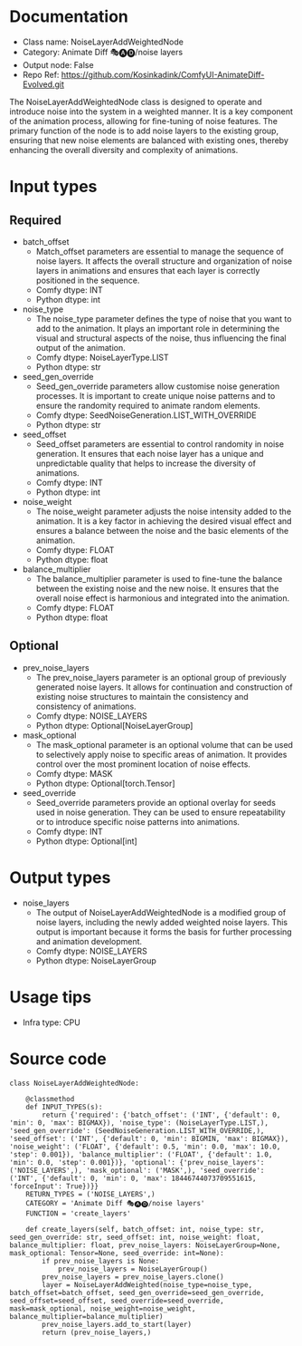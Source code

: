 # Documentation
- Class name: NoiseLayerAddWeightedNode
- Category: Animate Diff 🎭🅐🅓/noise layers
- Output node: False
- Repo Ref: https://github.com/Kosinkadink/ComfyUI-AnimateDiff-Evolved.git

The NoiseLayerAddWeightedNode class is designed to operate and introduce noise into the system in a weighted manner. It is a key component of the animation process, allowing for fine-tuning of noise features. The primary function of the node is to add noise layers to the existing group, ensuring that new noise elements are balanced with existing ones, thereby enhancing the overall diversity and complexity of animations.

# Input types
## Required
- batch_offset
    - Match_offset parameters are essential to manage the sequence of noise layers. It affects the overall structure and organization of noise layers in animations and ensures that each layer is correctly positioned in the sequence.
    - Comfy dtype: INT
    - Python dtype: int
- noise_type
    - The noise_type parameter defines the type of noise that you want to add to the animation. It plays an important role in determining the visual and structural aspects of the noise, thus influencing the final output of the animation.
    - Comfy dtype: NoiseLayerType.LIST
    - Python dtype: str
- seed_gen_override
    - Seed_gen_override parameters allow customise noise generation processes. It is important to create unique noise patterns and to ensure the randomity required to animate random elements.
    - Comfy dtype: SeedNoiseGeneration.LIST_WITH_OVERRIDE
    - Python dtype: str
- seed_offset
    - Seed_offset parameters are essential to control randomity in noise generation. It ensures that each noise layer has a unique and unpredictable quality that helps to increase the diversity of animations.
    - Comfy dtype: INT
    - Python dtype: int
- noise_weight
    - The noise_weight parameter adjusts the noise intensity added to the animation. It is a key factor in achieving the desired visual effect and ensures a balance between the noise and the basic elements of the animation.
    - Comfy dtype: FLOAT
    - Python dtype: float
- balance_multiplier
    - The balance_multiplier parameter is used to fine-tune the balance between the existing noise and the new noise. It ensures that the overall noise effect is harmonious and integrated into the animation.
    - Comfy dtype: FLOAT
    - Python dtype: float
## Optional
- prev_noise_layers
    - The prev_noise_layers parameter is an optional group of previously generated noise layers. It allows for continuation and construction of existing noise structures to maintain the consistency and consistency of animations.
    - Comfy dtype: NOISE_LAYERS
    - Python dtype: Optional[NoiseLayerGroup]
- mask_optional
    - The mask_optional parameter is an optional volume that can be used to selectively apply noise to specific areas of animation. It provides control over the most prominent location of noise effects.
    - Comfy dtype: MASK
    - Python dtype: Optional[torch.Tensor]
- seed_override
    - Seed_override parameters provide an optional overlay for seeds used in noise generation. They can be used to ensure repeatability or to introduce specific noise patterns into animations.
    - Comfy dtype: INT
    - Python dtype: Optional[int]

# Output types
- noise_layers
    - The output of NoiseLayerAddWeightedNode is a modified group of noise layers, including the newly added weighted noise layers. This output is important because it forms the basis for further processing and animation development.
    - Comfy dtype: NOISE_LAYERS
    - Python dtype: NoiseLayerGroup

# Usage tips
- Infra type: CPU

# Source code
```
class NoiseLayerAddWeightedNode:

    @classmethod
    def INPUT_TYPES(s):
        return {'required': {'batch_offset': ('INT', {'default': 0, 'min': 0, 'max': BIGMAX}), 'noise_type': (NoiseLayerType.LIST,), 'seed_gen_override': (SeedNoiseGeneration.LIST_WITH_OVERRIDE,), 'seed_offset': ('INT', {'default': 0, 'min': BIGMIN, 'max': BIGMAX}), 'noise_weight': ('FLOAT', {'default': 0.5, 'min': 0.0, 'max': 10.0, 'step': 0.001}), 'balance_multiplier': ('FLOAT', {'default': 1.0, 'min': 0.0, 'step': 0.001})}, 'optional': {'prev_noise_layers': ('NOISE_LAYERS',), 'mask_optional': ('MASK',), 'seed_override': ('INT', {'default': 0, 'min': 0, 'max': 18446744073709551615, 'forceInput': True})}}
    RETURN_TYPES = ('NOISE_LAYERS',)
    CATEGORY = 'Animate Diff 🎭🅐🅓/noise layers'
    FUNCTION = 'create_layers'

    def create_layers(self, batch_offset: int, noise_type: str, seed_gen_override: str, seed_offset: int, noise_weight: float, balance_multiplier: float, prev_noise_layers: NoiseLayerGroup=None, mask_optional: Tensor=None, seed_override: int=None):
        if prev_noise_layers is None:
            prev_noise_layers = NoiseLayerGroup()
        prev_noise_layers = prev_noise_layers.clone()
        layer = NoiseLayerAddWeighted(noise_type=noise_type, batch_offset=batch_offset, seed_gen_override=seed_gen_override, seed_offset=seed_offset, seed_override=seed_override, mask=mask_optional, noise_weight=noise_weight, balance_multiplier=balance_multiplier)
        prev_noise_layers.add_to_start(layer)
        return (prev_noise_layers,)
```
